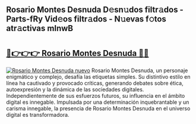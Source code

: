 ## Rosario Montes Desnuda D𝚎sn𝚞dos filtr𝚊dos - Parts-fRy Vid𝚎os filtr𝚊dos - N𝚞evas f𝚘tos atr𝚊ctivas mlnwB

# <h2><a href="http://mbbshjb.tromn.icu/?c=Rosario+Montes+Desnuda">🔗👉👉👉 Rosario Montes Desnuda 🔗🔗</a></h2>

[![Rosario Montes Desnuda nuevo](https://i.imgur.com/pEAQMta.gif)](http://mbbshjb.tromn.icu/?c=Rosario+Montes+Desnuda)
Rosario Montes Desnuda, un personaje enigmático y complejo, desafía las etiquetas simples. Su distintivo estilo en línea ha cautivado y provocado críticas, generando debates sobre ética, autoexpresión y la dinámica de las sociedades digitales. Independientemente de sus esfuerzos futuros, su influencia en el ámbito digital es innegable. Impulsada por una determinación inquebrantable y un carisma innegable, la presencia de Rosario Montes Desnuda en el universo digital es transformadora.
